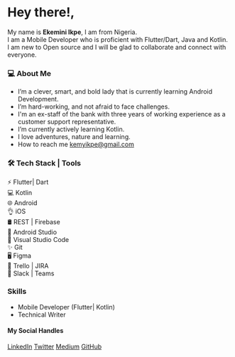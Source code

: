 # Hey there!,

My name is **Ekemini Ikpe**, I am from Nigeria.<br> 
I am a Mobile Developer who is proficient with Flutter/Dart, Java and Kotlin.<br>
I am new to Open source and I will be glad to collaborate and connect with everyone.

### 💻 About Me
- I’m a clever, smart, and bold lady that is currently learning Android Development.
- I’m hard-working, and not afraid to face challenges.
- I'm an ex-staff of the bank with three years of working experience as a customer support representative.
- I’m currently actively learning Kotlin.
- I love adventures, nature and learning.
- How to reach me kemyikpe@gmail.com

### 🛠 Tech Stack | Tools
⚡    Flutter| Dart <br>
💻   Kotlin <br>
🌐   Android <br>
👌   iOS <br>
🛢   REST | Firebase <br>
🔧   Android Studio <br>
🔧   Visual Studio Code <br>
✨   Git <br>
🖥   Figma <br>
📙   Trello | JIRA <br>
🤝   Slack | Teams

### Skills

- Mobile Developer (Flutter| Kotlin) <br>
- Technical Writer

#### My Social Handles

[LinkedIn](https://www.linkedin.com/in/ekemini-ikpe-179691245/)
[Twitter](https://twitter.com/ekemini_ikpe)
[Medium](https://medium.com/@kemyikpe)
[GitHub](https://github.com/Kemyikpe)

